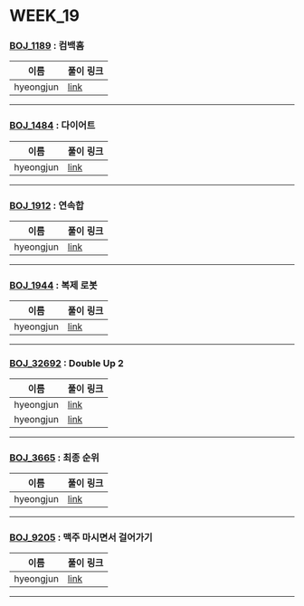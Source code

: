 # WEEK_19

### [BOJ_1189](https://boj.kr/1189) : 컴백홈

|이름|풀이 링크|
|--|--|
|hyeongjun| [link](BOJ_1189/hyeongjun.cpp)
---


### [BOJ_1484](https://boj.kr/1484) : 다이어트

|이름|풀이 링크|
|--|--|
|hyeongjun| [link](BOJ_1484/hyeongjun.cpp)
---


### [BOJ_1912](https://boj.kr/1912) : 연속합

|이름|풀이 링크|
|--|--|
|hyeongjun| [link](BOJ_1912/hyeongjun.cpp)
---


### [BOJ_1944](https://boj.kr/1944) : 복제 로봇

|이름|풀이 링크|
|--|--|
|hyeongjun| [link](BOJ_1944/hyeongjun.cpp)
---


### [BOJ_32692](https://boj.kr/32692) : Double Up 2

|이름|풀이 링크|
|--|--|
|hyeongjun| [link](BOJ_32692/hyeongjun)
|hyeongjun| [link](BOJ_32692/hyeongjun.cpp)
---


### [BOJ_3665](https://boj.kr/3665) : 최종 순위

|이름|풀이 링크|
|--|--|
|hyeongjun| [link](BOJ_3665/hyeongjun.cpp)
---


### [BOJ_9205](https://boj.kr/9205) : 맥주 마시면서 걸어가기

|이름|풀이 링크|
|--|--|
|hyeongjun| [link](BOJ_9205/hyeongjun.cpp)
---
